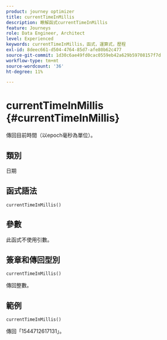 ```yaml
---
product: journey optimizer
title: currentTimeInMillis
description: 瞭解函式currentTimeInMillis
feature: Journeys
role: Data Engineer, Architect
level: Experienced
keywords: currentTimeInMillis，函式，運算式，歷程
exl-id: 8deec661-d504-4764-85d7-afe80b62c477
source-git-commit: 1d30c6ae49fd0cac0559eb42a629b59708157f7d
workflow-type: tm+mt
source-wordcount: '36'
ht-degree: 11%

---
```


# currentTimeInMillis {#currentTimeInMillis}

傳回目前時間（以epoch毫秒為單位）。

## 類別

日期

## 函式語法

`currentTimeInMillis()`

## 參數

此函式不使用引數。

## 簽章和傳回型別

`currentTimeInMillis()`

傳回整數。

## 範例

`currentTimeInMillis()`

傳回「1544712617131」。
